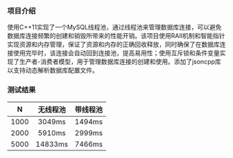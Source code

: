 ### 项目介绍
使用C++11实现了一个MySQL线程池，通过线程池来管理数据库连接，可以避免数据库连接频繁的创建和销毁所带来的性能开销。该项目使用RAII机制和智能指针实现资源和内存管理，保证了资源和内存的正确回收释放，同时确保了在数据库连接使用完毕时，该连接会自动回到连接池，提高易用性；使用互斥锁和条件变量实现了生产者-消费者模型，用于管理数据库连接的创建和使用。添加了jsoncpp库以支持动态解析数据库配置文件。
### 测试结果
| N | 无线程池 | 带线程池 |
|:----:| :----:| :----:|
| 1000 | 3049ms | 1494ms |
| 2000 | 5910ms | 2999ms |
| 5000 | 14833ms | 7466ms |
